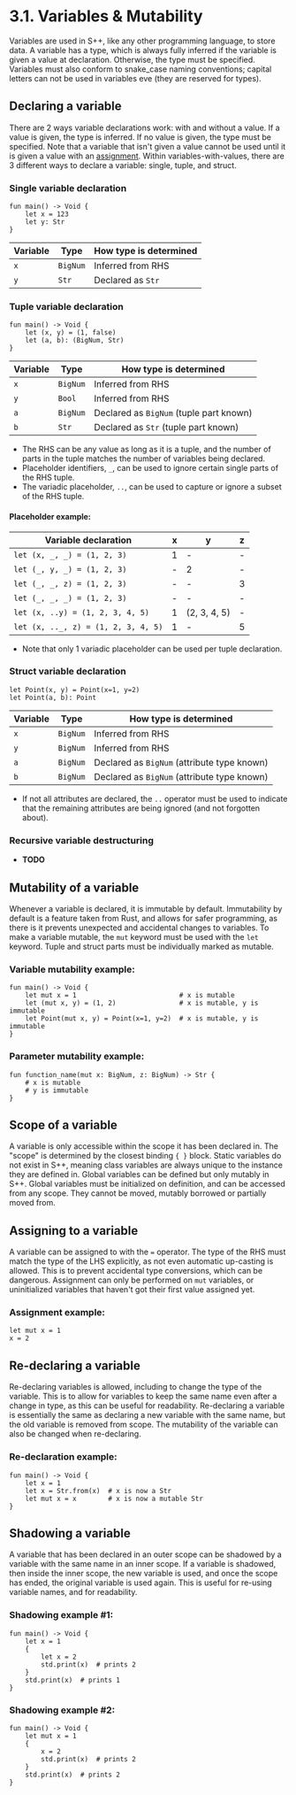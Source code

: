 # 3.1. Variables & Mutability

Variables are used in S++, like any other programming language, to store data. A variable has a type, which is
always fully inferred if the variable is given a value at declaration. Otherwise, the type must be specified.
Variables must also conform to snake_case naming conventions; capital letters can not be used in variables eve (they
are reserved for types).

## Declaring a variable

There are 2 ways variable declarations work: with and without a value. If a value is given, the type is inferred. If
no value is given, the type must be specified. Note that a variable that isn't given a value cannot be used until it
is given a value with an [assignment](3-2-Expressions-Operators.md). Within variables-with-values, there are 3
different ways to declare a variable: single, tuple, and struct.

### Single variable declaration

```s++
fun main() -> Void {
    let x = 123
    let y: Str
}
```

| Variable | Type     | How type is determined |
|----------|----------|------------------------|
| `x`      | `BigNum` | Inferred from RHS      |
| `y`      | `Str`    | Declared as `Str`      |

### Tuple variable declaration

```s++
fun main() -> Void {
    let (x, y) = (1, false)
    let (a, b): (BigNum, Str)
}
```

| Variable | Type     | How type is determined                  |
|----------|----------|-----------------------------------------|
| `x`      | `BigNum` | Inferred from RHS                       |
| `y`      | `Bool`   | Inferred from RHS                       |
| `a`      | `BigNum` | Declared as `BigNum` (tuple part known) |
| `b`      | `Str`    | Declared as `Str` (tuple part known)    |

- The RHS can be any value as long as it is a tuple, and the number of parts in the tuple matches the number of
  variables being declared.
- Placeholder identifiers, `_`, can be used to ignore certain single parts of the RHS tuple.
- The variadic placeholder, `..`, can be used to capture or ignore a subset of the RHS tuple.

#### Placeholder example:

| Variable declaration                | x | y            | z |
|-------------------------------------|---|--------------|---|
| `let (x, _, _) = (1, 2, 3)`         | 1 | -            | - |
| `let (_, y, _) = (1, 2, 3)`         | - | 2            | - |
| `let (_, _, z) = (1, 2, 3)`         | - | -            | 3 |
| `let (_, _, _) = (1, 2, 3)`         | - | -            | - |
| `let (x, ..y) = (1, 2, 3, 4, 5)`    | 1 | (2, 3, 4, 5) | - |
| `let (x, .._, z) = (1, 2, 3, 4, 5)` | 1 | -            | 5 |

- Note that only 1 variadic placeholder can be used per tuple declaration.

### Struct variable declaration

```s++
let Point(x, y) = Point(x=1, y=2)
let Point(a, b): Point
```

| Variable | Type     | How type is determined                      |
|----------|----------|---------------------------------------------|
| `x`      | `BigNum` | Inferred from RHS                           |
| `y`      | `BigNum` | Inferred from RHS                           |
| `a`      | `BigNum` | Declared as `BigNum` (attribute type known) |
| `b`      | `BigNum` | Declared as `BigNum` (attribute type known) |

- If not all attributes are declared, the `..` operator must be used to indicate that the remaining attributes are
  being ignored (and not forgotten about).

### Recursive variable destructuring

- **TODO**

## Mutability of a variable

Whenever a variable is declared, it is immutable by default. Immutability by default is a feature taken from Rust,
and allows for safer programming, as there is it prevents unexpected and accidental changes to variables. To make a
variable mutable, the `mut` keyword must be used with the `let` keyword. Tuple and struct parts must be individually
marked as mutable.

### Variable mutability example:

```s++
fun main() -> Void {
    let mut x = 1                          # x is mutable
    let (mut x, y) = (1, 2)                # x is mutable, y is immutable
    let Point(mut x, y) = Point(x=1, y=2)  # x is mutable, y is immutable
}
```

### Parameter mutability example:

```s++
fun function_name(mut x: BigNum, z: BigNum) -> Str {
    # x is mutable
    # y is immutable
}
```

## Scope of a variable

A variable is only accessible within the scope it has been declared in. The "scope" is determined by the closest
binding `{ }` block. Static variables do not exist in S++, meaning class variables are always unique to the instance
they are defined in. Global variables can be defined but only mutably in S++. Global variables must be initialized on
definition, and can be accessed from any scope. They cannot be moved, mutably borrowed or partially moved from.

## Assigning to a variable

A variable can be assigned to with the `=` operator. The type of the RHS must match the type of the LHS explicitly,
as not even automatic up-casting is allowed. This is to prevent accidental type conversions, which can be dangerous.
Assignment can only be performed on `mut` variables, or uninitialized variables that haven't got their first value
assigned yet.

### Assignment example:

```s++
let mut x = 1
x = 2
```

## Re-declaring a variable

Re-declaring variables is allowed, including to change the type of the variable. This is to allow for variables to keep
the same name even after a change in type, as this can be useful for readability. Re-declaring a variable is
essentially the same as declaring a new variable with the same name, but the old variable is removed from scope. The
mutability of the variable can also be changed when re-declaring.

### Re-declaration example:

```s++
fun main() -> Void {
    let x = 1
    let x = Str.from(x)  # x is now a Str
    let mut x = x        # x is now a mutable Str
}
```

## Shadowing a variable

A variable that has been declared in an outer scope can be shadowed by a variable with the same name in an inner
scope. If a variable is shadowed, then inside the inner scope, the new variable is used, and once the scope has
ended, the original variable is used again. This is useful for re-using variable names, and for readability.

### Shadowing example #1:

```s++
fun main() -> Void {
    let x = 1
    {
        let x = 2
        std.print(x)  # prints 2
    }
    std.print(x)  # prints 1
}
```

### Shadowing example #2:

```s++
fun main() -> Void {
    let mut x = 1
    {
        x = 2
        std.print(x)  # prints 2
    }
    std.print(x)  # prints 2
}
```
